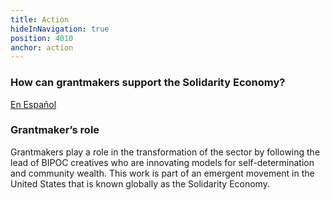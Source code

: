 ```yaml
---
title: Action
hideInNavigation: true
position: 4010
anchor: action
---
```


### How can grantmakers support the Solidarity Economy?

<a href="/assets/downloads/%C2%BFC%C3%B3mo%20pueden%20los%20donantes%20apoyar%20la%20econom%C3%ADa%20solidaria_.pdf" download data-use-interstitial class="button" hreflang="es">En Español</a>

### Grantmaker’s role

Grantmakers play a role in the transformation of the sector by following the lead of BIPOC creatives who are innovating models for self-determination and community wealth. This work is part of an emergent movement in the United States that is known globally as the Solidarity Economy.
